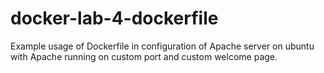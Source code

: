 # docker-lab-4-dockerfile
Example usage of Dockerfile in configuration of Apache server on ubuntu with Apache running on custom port and custom welcome page.
